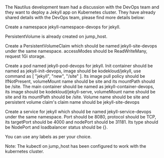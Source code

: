 The Nautilus development team had a discussion with the DevOps team and they want to deploy a Jekyll app on Kubernetes cluster. They have already shared details with the DevOps team, please find more details below:


Create a namespace jekyll-namespace-devops for jekyll.

PersistentVolume is already created on jump_host.

Create a PersistentVolumeClaim which should be named jekyll-site-devops under the same namespace. accessModes should be ReadWriteMany, request 1Gi storage.

Create a pod named jekyll-pod-devops for jekyll. Init container should be named as jekyll-init-devops, image should be kodekloud/jekyll, use command as [ "jekyll", "new", "/site" ]. Its image pull policy should be IfNotPresent, volumeMount name should be site and its mountPath should be /site. The main container should be named as jekyll-container-devops, its image should be kodekloud/jekyll-serve, volumeMount name should be site and its mountPath should be /site. Volume name should be site and persistent volume claim's claim name should be jekyll-site-devops

Create a service for jekyll which should be named jekyll-service-devops under the same namespace. Port should be 8080, protocol should be TCP, its targetPort should be 4000 and nodePort should be 31181. Its type should be NodePort and loadbalancer status should be {}.

You can use any labels as per your choice.

Note: The kubectl on jump_host has been configured to work with the kubernetes cluster.